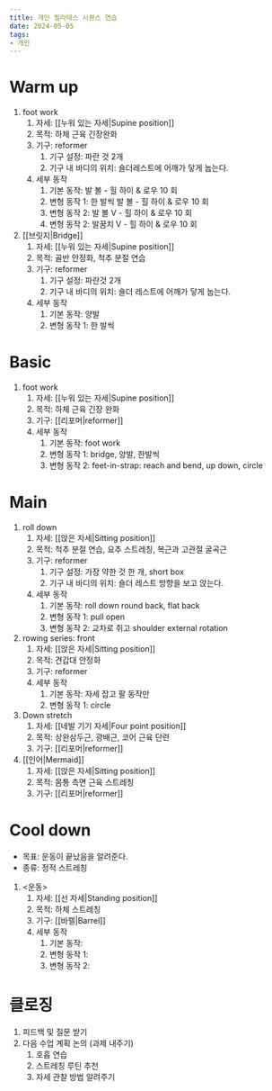 ```yaml
---
title: 개인 필라테스 시퀀스 연습
date: 2024-05-05
tags:
- 개인
---
```


# Warm up

1. foot work
    1. 자세: [[누워 있는 자세|Supine position]]
    2. 목적: 하체 근육 긴장완화
    3. 기구: reformer
        1. 기구 설정: 파란 것 2개
        2. 기구 내 바디의 위치: 숄더레스트에 어깨가 닿게 눕는다.
    4. 세부 동작
        1. 기본 동작: 발 볼 - 힐 하이 & 로우 10 회
        2. 변형 동작 1: 한 발씩 발 볼 - 힐 하이 & 로우 10 회
        3. 변형 동작 2: 발 볼 V - 힐 하이 & 로우 10 회
        4. 변형 동작 2: 발꿈치 V - 힐 하이 & 로우 10 회
2. [[브릿지|Bridge]]
    1. 자세: [[누워 있는 자세|Supine position]]
    2. 목적: 골반 안정화, 척추 분절 연습
    3. 기구: reformer
        1. 기구 설정: 파란것 2개
        2. 기구 내 바디의 위치: 숄더 레스트에 어깨가 닿게 눕는다.
    4. 세부 동작
        1. 기본 동작: 양발
        2. 변형 동작 1: 한 발씩

# Basic

1. foot work
    1. 자세: [[누워 있는 자세|Supine position]]
    2. 목적: 하체 근육 긴장 완화
    3. 기구: [[리포머|reformer]]
    4. 세부 동작
        1. 기본 동작: foot work
        2. 변형 동작 1: bridge, 양발, 한발씩
        3. 변형 동작 2: feet-in-strap: reach and bend, up down, circle

# Main

1. roll down
    1. 자세: [[앉은 자세|Sitting position]]
    2. 목적: 척추 분절 연습, 요추 스트레칭, 복근과 고관절 굴곡근
    3. 기구: reformer
        1. 기구 설정: 가장 약한 것 한 개, short box
        2. 기구 내 바디의 위치: 숄더 레스트 방향을 보고 앉는다.
    4. 세부 동작
        1. 기본 동작: roll down round back, flat back
        2. 변형 동작 1: pull open
        3. 변형 동작 2: 교차로 쥐고 shoulder external rotation
2. rowing series: front
    1. 자세: [[앉은 자세|Sitting position]]
    2. 목적: 견갑대 안정화
    3. 기구: reformer
    4. 세부 동작
        1. 기본 동작: 자세 잡고 팔 동작만
        2. 변형 동작 1: circle
3. Down stretch
    1. 자세: [[네발 기기 자세|Four point position]]
    2. 목적: 상완삼두근, 광배근, 코어 근육 단련
    3. 기구: [[리포머|reformer]]
4. [[인어|Mermaid]]
    1. 자세: [[앉은 자세|Sitting position]]
    2. 목적: 몸통 측면 근육 스트레칭
    3. 기구: [[리포머|reformer]]

# Cool down

- 목표: 운동이 끝났음을 알려준다.
- 종류: 정적 스트레칭

1. <운동>
    1. 자세: [[선 자세|Standing position]]
    2. 목적: 하체 스트레칭
    3. 기구: [[바렐|Barrel]]
    4. 세부 동작
        1. 기본 동작:
        2. 변형 동작 1:
        3. 변형 동작 2:


# 클로징

1. 피드백 및 질문 받기
2. 다음 수업 계획 논의 (과제 내주기)
    1. 호흡 연습
    2. 스트레칭 루틴 추천
    3. 자세 관찰 방법 알려주기
